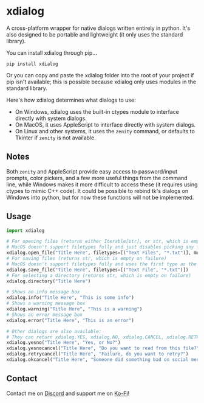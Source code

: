 # xdialog
A cross-platform wrapper for native dialogs written entirely in python.
It's also designed to be portable and lightweight (it only uses the standard library).

You can install xdialog through pip...

```
pip install xdialog
```

Or you can copy and paste the xdialog folder into the root of your project if pip isn't available; this is possible because xdialog only uses modules in the standard library.

Here's how xdialog determines what dialogs to use:

- On Windows, xdialog uses the built-in ctypes module to interface directly with system dialogs.
- On MacOS, it uses AppleScript to interface directly with system dialogs.
- On Linux and other systems, it uses the `zenity` command, or defaults to Tkinter if `zenity` is not available.

## Notes

Both `zenity` and AppleScript provide easy access to password/input prompts, color pickers, and a few more useful things from the command line, while Windows makes it more difficult to access these (it requires using ctypes to mimic C++ code). It could be possible to rebind tk's dialogs on Windows into python, but for now these functions will not be implemented.

## Usage

```python
import xdialog

# For opening files (returns either Iterable[str], or str, which is empty on failure)
# MacOS doesn't support filetypes fully and just disables picking any filetypes not listed
xdialog.open_file("Title Here", filetypes=[("Text Files", "*.txt")], multiple=True)
# For saving files (returns str, which is empty on failure)
# MacOS doesn't support filetypes fully and uses the first type as the default filename instead
xdialog.save_file("Title Here", filetypes=[("Text File", "*.txt")])
# For selecting a directory (returns str, which is empty on failure)
xdialog.directory("Title Here")

# Shows an info message box
xdialog.info("Title Here", "This is some info")
# Shows a warning message box
xdialog.warning("Title Here", "This is a warning")
# Shows an error message box
xdialog.error("Title Here", "This is an error")

# Other dialogs are also available:
# They can return xdialog.YES, xdialog.NO, xdialog.CANCEL, xdialog.RETRY, or xdialog.OK.
xdialog.yesno("Title Here", "Yes, or No?")
xdialog.yesnocancel("Title Here", "Do you want to read from this file?")
xdialog.retrycancel("Title Here", "Failure, do you want to retry?")
xdialog.okcancel("Title Here", "Someone did something bad on social media.")
```

## Contact

Contact me on [Discord](https://discord.gg/pBFqEcXvW5) and support me on [Ko-Fi](https://ko-fi.com/mathgeniuszach)!
